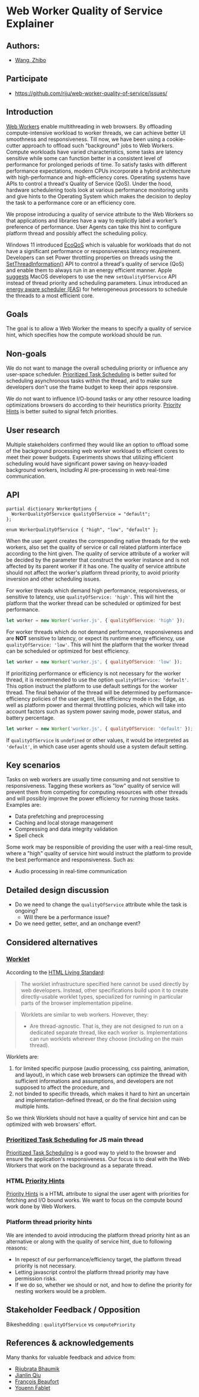 # Web Worker Quality of Service Explainer

## Authors:
- [Wang, Zhibo](https://github.com/zhibo1-wang)


## Participate
- https://github.com/riju/web-worker-quality-of-service/issues/


## Introduction
[Web Workers](https://html.spec.whatwg.org/multipage/workers.html#workers) enable multithreading in web browsers. By offloading compute-intensive workload to worker threads, we can achieve better UI smoothness and responsiveness. Till now, we have been using a cookie-cutter approach to offload such "background" jobs to Web Workers. Compute workloads have varied characteristics, some tasks are latency sensitive while some can function better in a consistent level of performance for prolonged periods of time. To satisfy tasks with different performance expectations, modern CPUs incorporate a hybrid architecture with high-performance and high-efficiency cores. Operating systems have APIs to control a thread's Quality of Service (QoS). Under the hood, hardware schedulering tools look at various performance monitoring units and give hints to the Operating System which makes the decision to deploy the task to a performance core or an efficiency core.

We propose introducing a quality of service attribute to the Web Workers so that applications and libraries have a way to explicitly label a worker’s preference of performance. User Agents can take this hint to configure platform thread and possibly affect the scheduling policy.

Windows 11 introduced [EcoQoS](https://devblogs.microsoft.com/performance-diagnostics/introducing-ecoqos/) which is valuable for workloads that do not have a significant performance or responsiveness latency requirement. Developers can set Power throttling properties on threads using the [SetThreadInformation()](https://docs.microsoft.com/en-us/windows/win32/api/processthreadsapi/nf-processthreadsapi-setthreadinformation#remarks) API to control a thread's quality of service (QoS) and enable them to always run in an energy efficient manner. Apple [suggests](https://developer.apple.com/documentation/apple-silicon/tuning-your-code-s-performance-for-apple-silicon#Assign-Quality-of-Service-(QoS)-Classes-to-Work) MacOS developers to use the new `setQualityOfService` API instead of thread priority and scheduling parameters. Linux introduced an [energy aware scheduler (EAS)](https://github.com/torvalds/linux/blob/master/Documentation/scheduler/sched-energy.rst) for heterogeneous processors to schedule the threads to a most efficient core.

## Goals
The goal is to allow a Web Worker the means to specify a quality of service hint, which specifies how the compute workload should be run.

## Non-goals
We do not want to manage the overall scheduling priority or influence any user-space scheduler. [Prioritized Task Scheduling](https://wicg.github.io/scheduling-apis/) is better suited for scheduling asynchronous tasks within the thread, and to make sure developers don't use the frame budget to keep their apps responsive.

We do not want to influence I/O-bound tasks or any other resource loading optimizations browsers do according to their heuristics priority. [Priority Hints](https://wicg.github.io/priority-hints/) is better suited to signal fetch priorities.

## User research
Multiple stakeholders confirmed they would like an option to offload some of the background processing web worker workload to efficient cores to meet their power budgets. 
Experiments shows that utilizing efficient scheduling would have significant power saving on heavy-loaded background workers, including AI pre-processing in web real-time communication.

## API

```idl
partial dictionary WorkerOptions {
  WorkerQualityOfService qualityOfService = "default";
};

enum WorkerQualityOfService { "high", "low", "default" };
```

When the user agent creates the corresponding native threads for the web workers, also set the quality of service or call related platform interface according to the hint given.
The quality of service attribute of a worker will be decided by the parameter that construct the worker instance and is not affected by its parent worker if it has one.
The quality of service attribute should not affect the worker's platform thread priority, to avoid priority inversion and other scheduling issues.

For worker threads which demand high performance, responsiveness, or sensitive to latency, use `qualityOfService: 'high'`. This will hint the platform that the worker thread can be scheduled or optimized for best performance.
```js
let worker = new Worker('worker.js', { qualityOfService: 'high' });
```

For worker threads which do not demand performance, responsiveness and are **NOT** sensitive to latency, or expect its runtime energy efficiency, use `qualityOfService: 'low'`. This will hint the platform that the worker thread can be scheduled or optimized for best efficiency.
```js
let worker = new Worker('worker.js', { qualityOfService: 'low' });
```

If prioritizing performance or efficiency is not necessary for the worker thread, it is recommended to use the option `qualityOfService: 'default'`. This option instruct the platform to use default settings for the worker thread. The final behavior of the thread will be determined by performance-efficiency policies of the user agent, like efficiency mode in the Edge, as well as platform power and thermal throttling policies, which will take into account factors such as system power saving mode, power status, and battery percentage.
```js
let worker = new Worker('worker.js', { qualityOfService: 'default' });
```

If `qualityOfService` is `undefined` or other values, it would be interpreted as `'default'`, in which case user agents should use a system default setting.

## Key scenarios
Tasks on web workers are usually time consuming and not sensitive to responsiveness. Tagging these workers as "low" quality of service will prevent them from competing for computing resources with other threads and will possibly improve the power efficiency for running those tasks. Examples are:
- Data prefetching and preprocessing
- Caching and local storage management
- Compressing and data integrity validation
- Spell check

Some work may be responsible of providing the user with a real-time result, where a "high" quality of service hint would instruct the platform to provide the best performance and responsiveness. Such as:
- Audio processing in real-time communication

## Detailed design discussion
- Do we need to change the `qualityOfService` attribute while the task is ongoing?
  - Will there be a performance issue?
- Do we need getter, setter, and an onchange event?

## Considered alternatives

### [Worklet](https://html.spec.whatwg.org/multipage/worklets.html)
According to the [HTML Living Standard](https://html.spec.whatwg.org/multipage/worklets.html):
> The worklet infrastructure specified here cannot be used directly by web developers. Instead, other specifications build upon it to create directly-usable worklet types, specialized for running in particular parts of the browser implementation pipeline.

> Worklets are similar to web workers. However, they:
> - Are thread-agnostic. That is, they are not designed to run on a dedicated separate thread, like each worker is. Implementations can run worklets wherever they choose (including on the main thread). 

Worklets are:
1) for limited specific purpose (audio processing, css painting, animation, and layout), in which case web browsers can optimize the thread with sufficient informations and assumptions, and developers are not supposed to affect the procedure, and
2) not binded to specific threads, which makes it hard to hint an uncertain and implementation-defined thread, or do the final decision using multiple hints.

So we think Worklets should not have a quality of service hint and can be optimized with web browsers' effort.

### [Prioritized Task Scheduling](https://wicg.github.io/scheduling-apis/) for JS main thread
[Prioritized Task Scheduling](https://wicg.github.io/scheduling-apis/) is a good way to yield to the browser and ensure the application's responsiveness. Our focus is to deal with the Web Workers that work on the background as a separate thread.

### HTML [Priority Hints](https://wicg.github.io/priority-hints/)
[Priority Hints](https://wicg.github.io/priority-hints/) is a HTML attribute to signal the user agent with priorities for fetching and I/O bound works. We want to focus on the compute bound work done by Web Workers.

### Platform thread priority hints
We are intended to avoid introducing the platform thread priority hint as an alternative or along with the quality of service hint, due to following reasons:
- In repesct of our performance/efficiency target, the platform thread priority is not necessary.
- Letting javascript control the platform thread priority may have permission risks.
- If we do so, whether we should or not, and how to define the priority for nesting workers would be a problem.

## Stakeholder Feedback / Opposition

Bikeshedding : 
```qualityOfService``` vs ```computePriority``` 

## References & acknowledgements
Many thanks for valuable feedback and advice from:

- [Rijubrata Bhaumik](https://github.com/riju)
- [Jianlin Qiu](https://github.com/taste1981)
- [François Beaufort](https://github.com/beaufortfrancois)
- [Youenn Fablet](https://github.com/youennf)
